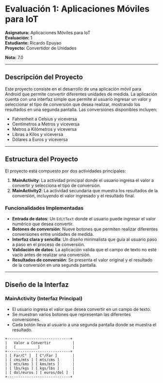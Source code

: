 # Evaluación 1: Aplicaciones Móviles para IoT

**Asignatura:** Aplicaciones Móviles para IoT  
**Evaluación:** 1  
**Estudiante:** Ricardo Epuyao          
**Proyecto:** Convertidor de Unidades

**Nota:** 7.0

---

## Descripción del Proyecto

Este proyecto consiste en el desarrollo de una aplicación móvil para Android que permite convertir diferentes unidades de medida. La aplicación cuenta con una interfaz simple que permite al usuario ingresar un valor y seleccionar el tipo de conversión que desea realizar, mostrando los resultados en una segunda pantalla. Las conversiones disponibles incluyen:

- Fahrenheit a Celsius y viceversa
- Centímetros a Metros y viceversa
- Metros a Kilómetros y viceversa
- Libras a Kilos y viceversa
- Dólares a Euros y viceversa

---

## Estructura del Proyecto

El proyecto está compuesto por dos actividades principales:

1. **MainActivity**: La actividad principal donde el usuario ingresa el valor a convertir y selecciona el tipo de conversión.
2. **MainActivity2**: La actividad secundaria que muestra los resultados de la conversión, incluyendo el valor ingresado y el resultado final.

### Funcionalidades Implementadas

- **Entrada de datos**: Un `EditText` donde el usuario puede ingresar el valor numérico que desea convertir.
- **Botones de conversión**: Nueve botones que permiten realizar diferentes conversiones entre unidades de medida.
- **Interfaz clara y sencilla**: Un diseño minimalista que guía al usuario paso a paso en el proceso de conversión.
- **Validación de datos**: La aplicación valida que el campo de texto no esté vacío antes de realizar una conversión.
- **Resultados de conversión**: Se presenta el valor original y el resultado de la conversión en una segunda pantalla.

---

## Diseño de la Interfaz

### MainActivity (Interfaz Principal)

- El usuario ingresa el valor que desea convertir en un campo de texto.
- Se muestran varios botones que representan las diferentes conversiones.  
- Cada botón lleva al usuario a una segunda pantalla donde se muestra el resultado.

```plaintext
+-----------------------------+
|   Valor a Convertir          |
|   [__________]               |
+-----------------------------+
| [ Far/C° ]  [ C°/Far ]       |
| [ cms/mts ] [ mts/cms ]      |
| [ mts/kms ] [ kms/mts ]      |
| [ lbs/kgs ] [ kgs/lbs ]      |
| [ dol/euros ] [ euros/dol ]  |
+-----------------------------+

